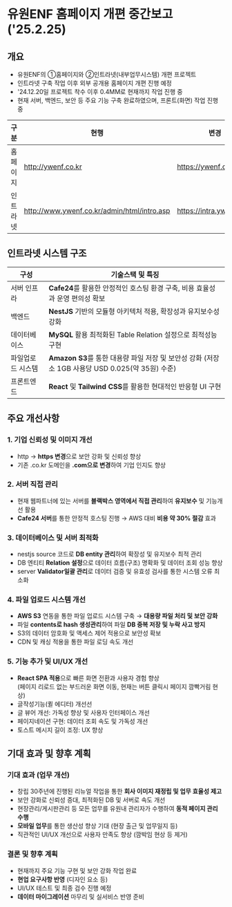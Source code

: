 # 유원ENF 홈페이지 개편 중간보고 ('25.2.25)

## 개요
- 유원ENF의 ①홈페이지와 ②인트라넷(내부업무시스템) 개편 프로젝트
- 인트라넷 구축 작업 이후 외부 공개용 홈페이지 개편 진행 예정
- '24.12.20일 프로젝트 착수 이후 0.4MM로 현재까지 작업 진행 중
- 현재 서버, 백엔드, 보안 등 주요 기능 구축 완료하였으며, 프론트(화면) 작업 진행 중

| 구분      | 현행          |        변경  |         비고  |
| ----------- | ----------- |  ----------- |----------- |
| 홈페이지 | http://ywenf.co.kr | https://ywenf.com | 미진행 |
| 인트라넷 | http://www.ywenf.co.kr/admin/html/intro.asp | https://intra.ywenf.com | 진행중 |


## 인트라넷 시스템 구조
| 구성     | 기술스택 및 특징  |
| ----------- | ------------------ |
| 서버 인프라 | **Cafe24**를 활용한 안정적인 호스팅 환경 구축, 비용 효율성과 운영 편의성 확보 |
| 백엔드 | **NestJS** 기반의 모듈형 아키텍처 적용, 확장성과 유지보수성 강화 | 
| 데이터베이스 | **MySQL** 활용 최적화된 Table Relation 설정으로 최적성능 구현 |
| 파일업로드 시스템 | **Amazon S3**를 통한 대용량 파일 저장 및 보안성 강화 (저장소 1GB 사용당 USD 0.025(약 35원) 수준) |
| 프론트엔드 | **React** 및 **Tailwind CSS**를 활용한 현대적인 반응형 UI 구현 |

## 주요 개선사항
### 1. 기업 신뢰성 및 이미지 개선
- http → **https 변경**으로 보안 강화 및 신뢰성 향상
- 기존 .co.kr 도메인을 **.com으로 변경**하여 기업 인지도 향상

### 2. 서버 직접 관리
- 현재 웹파트너에 있는 서버를 **블랙박스 영역에서 직접 관리**하여 **유지보수** 및 기능개선 활용
- **Cafe24 서버**를 통한 안정적 호스팅 진행 → AWS 대비 **비용 약 30% 절감** 효과

### 3. 데이터베이스 및 서버 최적화
- nestjs source 코드로 **DB entity 관리**하여 확장성 및 유지보수 최적 관리
- DB 엔티티 **Relation 설정**으로 데이터 흐름(구조) 명확화 및 데이터 조회 성능 향상
- server **Validator일괄 관리**로 데이터 검증 및 유효성 검사를 통한 시스템 오류 최소화

### 4. 파일 업로드 시스템 개선
- **AWS S3** 연동을 통한 파일 업로드 시스템 구축 → **대용량 파일 처리 및 보안 강화**
- 파일 **contents로 hash 생성관리**하여 파일 **DB 중복 저장 및 누락 사고 방지**
- S3의 데이터 암호화 및 액세스 제어 적용으로 보안성 확보
- CDN 및 캐싱 적용을 통한 파일 로딩 속도 개선

### 5. 기능 추가 및 UI/UX 개선
- **React SPA 적용**으로 빠른 화면 전환과 사용자 경험 향상 <br>(페이지 리로드 없는 부드러운 화면 이동, 현재는 버튼 클릭시 페이지 깜빡거림 현상)
- 글작성기능(퀼 에디터) 개선선
- 글 뷰어 개선: 가독성 향상 및 사용자 인터페이스 개선
- 페이지네이션 구현: 데이터 조회 속도 및 가독성 개선
- 토스트 메시지 길이 조정: UX 향상

## 기대 효과 및 향후 계획
### 기대 효과 (업무 개선)
- 창립 30주년에 진행된 리뉴얼 작업을 통한 **회사 이미지 재정립 및 업무 효율성 제고**
- 보안 강화로 신뢰성 증대, 최적화된 DB 및 서버로 속도 개선
- 현장관리/게시판관리 등 모든 업무를 유원내 관리자가 수행하여 **동적 페이지 관리 수행**
- **모바일 업무**를 통한 생산성 향상 기대 (현장 출근 및 업무일지 등)
- 직관적인 UI/UX 개선으로 사용자 만족도 향상 (깜박임 현상 등 제거)

### 결론 및 향후 계획
- 현재까지 주요 기능 구현 및 보안 강화 작업 완료
- **현업 요구사항 반영** (디자인 요소 등)
- UI/UX 테스트 및 최종 검수 진행 예정
- **데이터 마이그레이션** 마무리 및 실서비스 반영 준비
